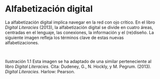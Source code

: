 # Alfabetización digital

La alfabetización digital implica navegar en la red con ojo crítico. En el libro _Digital Literacies_ (2013), la alfabetización digital se divide en cuatro áreas, centradas en el lenguaje, las conexiones, la información y el (re)diseño. La siguiente imagen refleja los términos clave de estas nuevas alfabetizaciones. 

  
  
 

Ilustración 1.1 Esta imagen se ha adaptado de una similar perteneciente al libro _Digital Literacies._ Cita: Dudeney, G., N. Hockly, y M. Pegrum. (2013). _Digital Literacies._ Harlow: Pearson. 

